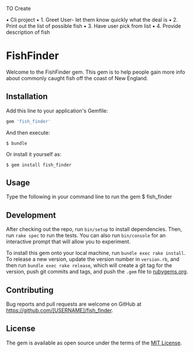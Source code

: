 TO Create

▪	Cli project
	▪	1. Greet User- let them know quickly what the deal is 
	▪	2. Print out the list of possible fish
	▪	3. Have user pick from list
	▪	4. Provide description of fish 
	



# FishFinder

Welcome to the FishFinder gem. This gem is to help people gain more info about commonly caught fish off the coast of New England. 

## Installation

Add this line to your application's Gemfile:

```ruby
gem 'fish_finder'
```

And then execute:

    $ bundle

Or install it yourself as:

    $ gem install fish_finder

## Usage

Type the following in your command line to run the gem
$ fish_finder
## Development

After checking out the repo, run `bin/setup` to install dependencies. Then, run `rake spec` to run the tests. You can also run `bin/console` for an interactive prompt that will allow you to experiment.

To install this gem onto your local machine, run `bundle exec rake install`. To release a new version, update the version number in `version.rb`, and then run `bundle exec rake release`, which will create a git tag for the version, push git commits and tags, and push the `.gem` file to [rubygems.org](https://rubygems.org).

## Contributing

Bug reports and pull requests are welcome on GitHub at https://github.com/[USERNAME]/fish_finder.

## License

The gem is available as open source under the terms of the [MIT License](https://opensource.org/licenses/MIT).
